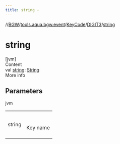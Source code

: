 ```yaml
---
title: string -
---
```

//[BGW](../../../../index.md)/[tools.aqua.bgw.event](../../index.md)/[KeyCode](../index.md)/[DIGIT3](index.md)/[string](string.md)



# string  
[jvm]  
Content  
val [string](string.md): [String](https://kotlinlang.org/api/latest/jvm/stdlib/kotlin/-string/index.html)  
More info  


## Parameters  
  
jvm  
  
| | |
|---|---|
| <a name="tools.aqua.bgw.event/KeyCode.DIGIT3/string/#/PointingToDeclaration/"></a>string| <a name="tools.aqua.bgw.event/KeyCode.DIGIT3/string/#/PointingToDeclaration/"></a><br><br>Key name<br><br>|
  
  



